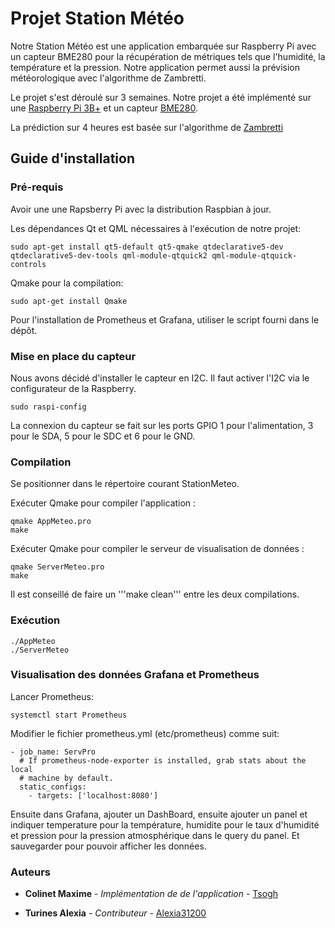 # Projet Station Météo

Notre Station Météo est une application embarquée sur Raspberry Pi avec un capteur BME280 pour la récupération de métriques tels que l'humidité, la température et la pression. Notre application permet aussi la prévision météorologique avec l'algorithme de  Zambretti.

Le projet s'est déroulé sur 3 semaines. Notre projet a été implémenté sur une [Raspberry Pi 3B+](https://www.raspberrypi.org/products/raspberry-pi-3-model-b-plus/) et un capteur [BME280](https://www.waveshare.com/wiki/BME280_Environmental_Sensor).

La prédiction sur 4 heures est  basée sur l'algorithme de [Zambretti](http://drkfs.net/zambretti.htm)


## Guide d'installation

### Pré-requis

Avoir une une Rapsberry Pi avec la distribution Raspbian à jour.

Les dépendances Qt et QML nécessaires à l'exécution de notre projet:

```
sudo apt-get install qt5-default qt5-qmake qtdeclarative5-dev qtdeclarative5-dev-tools qml-module-qtquick2 qml-module-qtquick-controls
```

Qmake pour la compilation:

```
sudo apt-get install Qmake
```
Pour l'installation de Prometheus et Grafana, utiliser le script fourni dans le dépôt.

### Mise en place du capteur

Nous avons décidé d'installer le capteur en I2C. Il faut activer l'I2C via le configurateur de la Raspberry.
```
sudo raspi-config
```

La connexion du capteur se fait sur les ports GPIO 1 pour l'alimentation, 3 pour le SDA, 5 pour le SDC et 6 pour le GND.

### Compilation

Se positionner dans le répertoire courant StationMeteo.

Exécuter Qmake pour compiler l'application :

```
qmake AppMeteo.pro
make
```
Exécuter Qmake pour compiler le serveur de visualisation de données :

```
qmake ServerMeteo.pro
make
```
Il est conseillé de faire un '''make clean''' entre les deux compilations.

### Exécution

```
./AppMeteo
./ServerMeteo
```
### Visualisation des données Grafana et Prometheus

Lancer Prometheus:

```systemctl start Prometheus```

Modifier le fichier prometheus.yml (etc/prometheus) comme suit:

```
- job_name: ServPro
  # If prometheus-node-exporter is installed, grab stats about the local
  # machine by default.
  static_configs:
    - targets: ['localhost:8080']
```

Ensuite dans Grafana, ajouter un DashBoard, ensuite ajouter un panel et indiquer temperature pour la température, humidite pour le taux d'humidité et pression pour la pression atmosphérique dans le query du panel. Et sauvegarder pour pouvoir afficher les données.






### Auteurs

* **Colinet Maxime** - *Implémentation de de l'application* - [Tsogh](https://github.com/tsogh/)

* **Turines Alexia** - *Contributeur* - [Alexia31200](https://github.com/Alexia31200)
